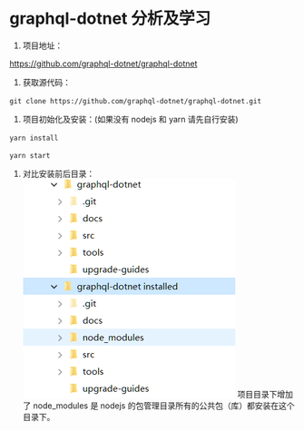 # graphql-dotnet 分析及学习

1. 项目地址：

  <https://github.com/graphql-dotnet/graphql-dotnet>

1. 获取源代码：

  `git clone https://github.com/graphql-dotnet/graphql-dotnet.git`

1. 项目初始化及安装：(如果没有 nodejs 和 yarn 请先自行安装)

  `yarn install`

  `yarn start`

1. 对比安装前后目录：
  ![](001.png)
  项目目录下增加了 node_modules 是 nodejs 的包管理目录所有的公共包（库）都安装在这个目录下。
